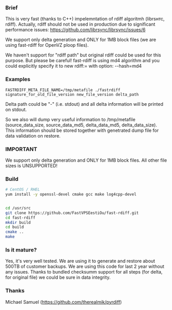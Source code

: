 ### Brief 

This is very fast (thanks to C++) impelemntation of rdiff algoritmh (librsнтс, rdiff). Actually, rdiff should not be used in production due to significant performance issues: https://github.com/librsync/librsync/issues/6

We support only delta generation and ONLY for 1MB block files (we are using fast-rdiff for OpenVZ ploop files).

We haven't support for "rdiff path" but original rdiff could be used for this purpose. But please be careful! fast-rdiff is using md4 algorithm and you could explicitly specify it to new rdiff:= with option: --hash=md4

### Examples

```
FASTRDIFF_META_FILE_NAME=/tmp/metafile ./fastrdiff signature_for_old_file_version new_file_version delta_path
```

Delta path could be "-" (i.e. stdout) and all delta information will be printed on stdout.

So we also will dump very useful information to /tmp/metafile (source_data_size, source_data_md5, delta_data_md5, delta_data_size). This information should be stored together with genetrated dump file for data validation on restore.

### IMPORTANT

We support only delta generation and ONLY for 1MB block files. All other file sizes is UNSUPPORTED!

### Build

```bash
# CentOS / RHEL
yum install -y openssl-devel cmake gcc make log4cpp-devel


cd /usr/src
git clone https://github.com/FastVPSEestiOu/fast-rdiff.git
cd fast-rdiff
mkdir build
cd build
cmake ..
make
```

### Is it mature?

Yes, it's very well tested. We are using it to generate and restore about 500TB of customer backups. We are using this code for last 2 year without any issues. Thanks to bundled checksumm support for all steps (for delta, for original file) we could be sure in data integrity.

### Thanks

Michael Samuel (https://github.com/therealmik/pyrdiff)

